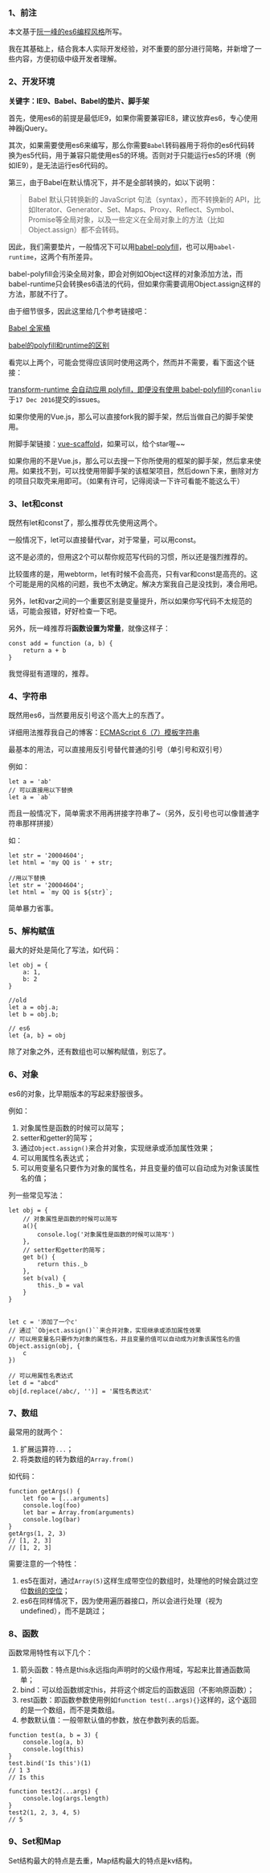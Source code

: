 <h3>1、前注</h3>

本文基于[阮一峰的es6编程风格](http://es6.ruanyifeng.com/#docs/style)所写。

我在其基础上，结合我本人实际开发经验，对不重要的部分进行简略，并新增了一些内容，方便初级中级开发者理解。

<h3>2、开发环境</h3>

**关键字：IE9、Babel、Babel的垫片、脚手架**

首先，使用es6的前提是最低IE9，如果你需要兼容IE8，建议放弃es6，专心使用神器jQuery。

其次，如果需要使用es6来编写，那么你需要``Babel``转码器用于将你的es6代码转换为es5代码，用于兼容只能使用es5的环境。否则对于只能运行es5的环境（例如IE9），是无法运行es6代码的。

第三，由于Babel在默认情况下，并不是全部转换的，如以下说明：

>Babel 默认只转换新的 JavaScript 句法（syntax），而不转换新的 API，比如Iterator、Generator、Set、Maps、Proxy、Reflect、Symbol、Promise等全局对象，以及一些定义在全局对象上的方法（比如Object.assign）都不会转码。

因此，我们需要垫片，一般情况下可以用[babel-polyfill](http://es6.ruanyifeng.com/#docs/intro#babel-polyfill)，也可以用``babel-runtime``，这两个有所差异。

babel-polyfill会污染全局对象，即会对例如Object这样的对象添加方法，而babel-runtime只会转换es6语法的代码，但如果你需要调用Object.assign这样的方法，那就不行了。

由于细节很多，因此这里给几个参考链接吧：

[Babel 全家桶](https://github.com/brunoyang/blog/issues/20)

[babel的polyfill和runtime的区别](https://segmentfault.com/q/1010000005596587?from=singlemessage&isappinstalled=1)

看完以上两个，可能会觉得应该同时使用这两个，然而并不需要，看下面这个链接：

[transform-runtime 会自动应用 polyfill，即便没有使用 babel-polyfill](https://github.com/lmk123/blog/issues/45)的``conanliu``于``17 Dec 2016``提交的issues。

如果你使用的Vue.js，那么可以直接fork我的脚手架，然后当做自己的脚手架使用。

附脚手架链接：[vue-scaffold](https://github.com/qq20004604/vue-scaffold)，如果可以，给个star喔~~

如果你用的不是Vue.js，那么可以去搜一下你所使用的框架的脚手架，然后拿来使用。如果找不到，可以找使用带脚手架的该框架项目，然后down下来，删除对方的项目只取壳来用即可。（如果有许可，记得阅读一下许可看能不能这么干）

<h3>3、let和const</h3>

既然有let和const了，那么推荐优先使用这两个。

一般情况下，let可以直接替代var，对于常量，可以用const。

这不是必须的，但用这2个可以帮你规范写代码的习惯，所以还是强烈推荐的。

比较蛋疼的是，用webtorm，let有时候不会高亮，只有var和const是高亮的。这个可能是用的风格的问题，我也不太确定。解决方案我自己是没找到，凑合用吧。

另外，let和var之间的一个重要区别是变量提升，所以如果你写代码不太规范的话，可能会报错，好好检查一下吧。

另外，阮一峰推荐将**函数设置为常量**，就像这样子：

```
const add = function (a, b) {
    return a + b
}
```

我觉得挺有道理的，推荐。


<h3>4、字符串</h3>

既然用es6，当然要用反引号这个高大上的东西了。

详细用法推荐我自己的博客：[ECMAScript 6（7）模板字符串](http://blog.csdn.net/qq20004604/article/details/67106150)

最基本的用法，可以直接用反引号替代普通的引号（单引号和双引号）

例如：

```
let a = 'ab'
// 可以直接用以下替换
let a = `ab`
```

而且一般情况下，简单需求不用再拼接字符串了~（另外，反引号也可以像普通字符串那样拼接）

如：

```
let str = '20004604';
let html = 'my QQ is ' + str;

//用以下替换
let str = '20004604';
let html = `my QQ is ${str}`;
```

简单暴力省事。

<h3>5、解构赋值</h3>

最大的好处是简化了写法，如代码：

```
let obj = {
    a: 1,
    b: 2
}

//old
let a = obj.a;
let b = obj.b;

// es6
let {a, b} = obj
```

除了对象之外，还有数组也可以解构赋值，别忘了。

<h3>6、对象</h3>

es6的对象，比早期版本的写起来舒服很多。

例如：

1. 对象属性是函数的时候可以简写；
2. setter和getter的简写；
3. 通过``Object.assign()``来合并对象，实现继承或添加属性效果；
4. 可以用属性名表达式；
5. 可以用变量名只要作为对象的属性名，并且变量的值可以自动成为对象该属性名的值；

列一些常见写法：

```
let obj = {
    // 对象属性是函数的时候可以简写
    a(){
        console.log('对象属性是函数的时候可以简写')
    },
    // setter和getter的简写；
    get b() {
        return this._b
    },
    set b(val) {
        this._b = val
    }
}


let c = '添加了一个c'
// 通过``Object.assign()``来合并对象，实现继承或添加属性效果
// 可以用变量名只要作为对象的属性名，并且变量的值可以自动成为对象该属性名的值
Object.assign(obj, {
    c
})

// 可以用属性名表达式
let d = "abcd"
obj[d.replace(/abc/, '')] = '属性名表达式'
```

<h3>7、数组</h3>

最常用的就两个：

1. 扩展运算符``...``；
2. 将类数组的转为数组的``Array.from()``

如代码：

```
function getArgs() {
    let foo = [...arguments]
    console.log(foo)
    let bar = Array.from(arguments)
    console.log(bar)
}
getArgs(1, 2, 3)
// [1, 2, 3]
// [1, 2, 3]
```

需要注意的一个特性：

1. es5在面对，通过``Array(5)``这样生成带空位的数组时，处理他的时候会跳过空位[数组的空位](http://blog.csdn.net/qq20004604/article/details/71699206#t10)；
2. es6在同样情况下，因为使用遍历器接口，所以会进行处理（视为undefined），而不是跳过；

<h3>8、函数</h3>

函数常用特性有以下几个：

1. 箭头函数：特点是this永远指向声明时的父级作用域，写起来比普通函数简单；
2. bind：可以给函数绑定this，并将这个绑定后的函数返回（不影响原函数）；
3. rest函数：即函数参数使用例如``function test(..args){}``这样的，这个返回的是一个数组，而不是类数组。
4. 参数默认值：一般带默认值的参数，放在参数列表的后面。

```
function test(a, b = 3) {
    console.log(a, b)
    console.log(this)
}
test.bind('Is this')(1)
// 1 3
// Is this

function test2(...args) {
    console.log(args.length)
}
test2(1, 2, 3, 4, 5)
// 5
```

<h3>9、Set和Map</h3>

Set结构最大的特点是去重，Map结构最大的特点是kv结构。